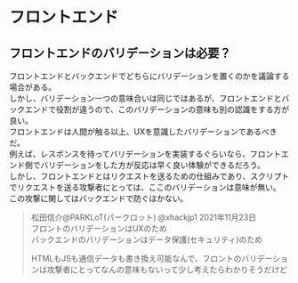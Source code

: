# フロントエンド

## フロントエンドのバリデーションは必要？

フロントエンドとバックエンドでどちらにバリデーションを置くのかを議論する場合がある。  
しかし、バリデーション一つの意味合いは同じではあるが、フロントエンドとバックエンドで役割が違うので、このバリデーションの意味も別の認識をする方が良い。  
フロントエンドは人間が触る以上、UXを意識したバリデーションであるべきだ。  
例えば、レスポンスを待ってバリデーションを実装するぐらいなら、フロントエンド側でバリデーションをした方が反応は早く良い体験ができるだろう。  
しかし、フロントエンドとはリクエストを送るための仕組みであり、スクリプトでリクエストを送る攻撃者にとっては、ここのバリデーションは意味が無い。  
この攻撃に関してはバックエンドで防ぐほかない。

> 松田信介@PARKLoT(パークロット) @xhackjp1 2021年11月23日  
> フロントのバリデーションはUXのため  
> バックエンドのバリデーションはデータ保護(セキュリティ)のため  
>
> HTMLもJSも通信データも書き換え可能なんで、フロントのバリデーションは攻撃者にとってなんの意味もないって少し考えたらわかりそうだけど  
